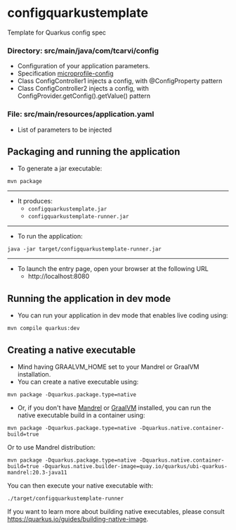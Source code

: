# configquarkustemplate
Template for Quarkus config spec

### Directory: src/main/java/com/tcarvi/config
- Configuration of your application parameters. 
- Specification [microprofile-config](https://microprofile.io/project/eclipse/microprofile-config)
- Class ConfigController1 injects a config, with @ConfigProperty pattern
- Class ConfigController2 injects a config, with ConfigProvider.getConfig().getValue() pattern

### File: src/main/resources/application.yaml
- List of parameters to be injected 

## Packaging and running the application
- To generate a jar executable:  
```console
mvn package
```  

---

- It produces:  
    - `configquarkustemplate.jar`
    - `configquarkustemplate-runner.jar`

---

- To run the application:
```console
java -jar target/configquarkustemplate-runner.jar
```  

---

- To launch the entry page, open your browser at the following URL
    - http://localhost:8080

## Running the application in dev mode
- You can run your application in dev mode that enables live coding using:  
```console
mvn compile quarkus:dev
```  

## Creating a native executable
- Mind having GRAALVM_HOME set to your Mandrel or GraalVM installation.
- You can create a native executable using:
```console
mvn package -Dquarkus.package.type=native
```  
- Or, if you don't have [Mandrel](https://github.com/graalvm/mandrel/releases/) or
[GraalVM](https://github.com/graalvm/graalvm-ce-builds/releases) installed, you can run the native executable
build in a container using:
```console
mvn package -Dquarkus.package.type=native -Dquarkus.native.container-build=true
```  
Or to use Mandrel distribution:
```console
mvn package -Dquarkus.package.type=native -Dquarkus.native.container-build=true -Dquarkus.native.builder-image=quay.io/quarkus/ubi-quarkus-mandrel:20.3-java11
```  

You can then execute your native executable with:
```console
./target/configquarkustemplate-runner
```  
If you want to learn more about building native executables, please consult https://quarkus.io/guides/building-native-image.